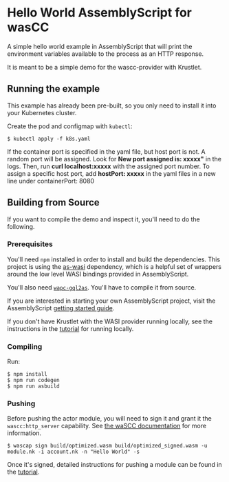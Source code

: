 # Hello World AssemblyScript for wasCC

A simple hello world example in AssemblyScript that will print the environment
variables available to the process as an HTTP response.

It is meant to be a simple demo for the wascc-provider with Krustlet.

## Running the example

This example has already been pre-built, so you only need to install it into
your Kubernetes cluster.

Create the pod and configmap with `kubectl`:

```shell
$ kubectl apply -f k8s.yaml
```

If the container port is specified in the yaml file, but host port is not. A
random port will be assigned. Look for **New port assigned is: xxxxx"** in the
logs. Then, run **curl localhost:xxxxx** with the assigned port number. To
assign a specific host port, add **hostPort: xxxxx** in the yaml files in a new
line under containerPort: 8080

## Building from Source

If you want to compile the demo and inspect it, you'll need to do the following.

### Prerequisites

You'll need `npm` installed in order to install and build the dependencies.
This project is using the [as-wasi](https://github.com/jedisct1/as-wasi)
dependency, which is a helpful set of wrappers around the low level WASI
bindings provided in AssemblyScript.

You'll also need
[`wapc-gql2as`](https://github.com/wapc/as-codegen/tree/feature/initial_implementation).
You'll have to compile it from source.

If you are interested in starting your own AssemblyScript project, visit the
AssemblyScript
[getting started guide](https://docs.assemblyscript.org/quick-start).

If you don't have Krustlet with the WASI provider running locally, see the
instructions in the [tutorial](../../../docs/intro/tutorial03.md) for running
locally.

### Compiling

Run:

```shell
$ npm install
$ npm run codegen
$ npm run asbuild
```

### Pushing

Before pushing the actor module, you will need to sign it and grant it the
`wascc:http_server` capability. See
[the waSCC documentation](https://wascc.dev/tutorials/first-actor/sign_module/)
for more information.

```shell
$ wascap sign build/optimized.wasm build/optimized_signed.wasm -u module.nk -i account.nk -n "Hello World" -s
```

Once it's signed, detailed instructions for pushing a module can be found in the
[tutorial](../../../docs/intro/tutorial02.md).

